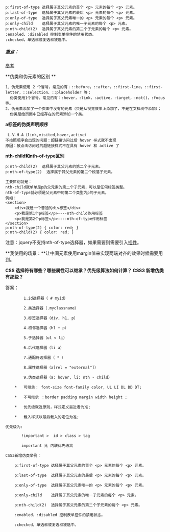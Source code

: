 ```
p:first-of-type 选择属于其父元素的首个 <p> 元素的每个 <p> 元素。
p:last-of-type  选择属于其父元素的最后 <p> 元素的每个 <p> 元素。
p:only-of-type  选择属于其父元素唯一的 <p> 元素的每个 <p> 元素。
p:only-child    选择属于其父元素的唯一子元素的每个 <p> 元素。
p:nth-child(2)  选择属于其父元素的第二个子元素的每个 <p> 元素。
:enabled、:disabled 控制表单控件的禁用状态。
:checked，单选框或复选框被选中。

```





##### 重点：

[参考]([https://www.zhangxinxu.com/wordpress/2011/06/css3%E9%80%89%E6%8B%A9%E5%99%A8nth-child%E5%92%8Cnth-of-type%E4%B9%8B%E9%97%B4%E7%9A%84%E5%B7%AE%E5%BC%82/](https://www.zhangxinxu.com/wordpress/2011/06/css3选择器nth-child和nth-of-type之间的差异/))

**伪类和伪元素的区别 **

```
1、伪元素使用 2 个冒号，常见的有：::before，::after，::first-line，::first-letter，::selection、::placeholder 等；
  伪类使用1个冒号，常见的有：:hover，:link，:active，:target，:not()，:focus等。
2、伪元素添加了一个页面中没有的元素（只是从视觉效果上添加了，不是在文档树中添加）；
  伪类是给页面中已经存在的元素添加一个类。
```

**a标签的伪类声明顺序**

```
 L-V-H-A（link,visited,hover,active）
不按照顺序会出现的问题：超链接访问过后 hover 样式就不出现
原因：被点击访问过的超链接样式不在具有 hover 和 active 了
```

**nth-child和nth-of-type区别**

```
p:nth-child(2)  选择属于其父元素的第二个子元素。
p:nth-of-type(2)  选择属于其父元素的第二个段落子元素。

主要区别就是：
nth-child就单单是p的父元素的第二个子元素，可以是任何标签类型。
nth-of-type就必须是父元素中的第二个类型为p的子元素。
例如：
<section>
    <div>我是一个普通的div标签</div>
    <p>我是第1个p标签</p>----nth-child作用标签
    <p>我是第2个p标签</p>----nth-of-type作用标签
</section>
p:nth-of-type(2) { color: red; }
p:nth-child(2) { color: red; }
```

注意：jquery不支持nth-of-type选择器，如果需要则需要引入[插件](https://github.com/keithclark/JQuery-Extended-Selectors)。

**我使用的场景：**让中间元素使用margin值来实现两端对齐的效果时候需要用到。









**CSS 选择符有哪些？哪些属性可以继承？优先级算法如何计算？ CSS3 新增伪类有那些？**

答案：

```
        1.id选择器（ # myid）

        2.类选择器（.myclassname）

        3.标签选择器（div, h1, p）

        4.相邻选择器（h1 + p）

        5.子选择器（ul < li）

        6.后代选择器（li a）

        7.通配符选择器（ * ）

        8.属性选择器（a[rel = "external"]）

        9.伪类选择器（a: hover, li: nth - child）

    *   可继承： font-size font-family color, UL LI DL DD DT;

    *   不可继承 ：border padding margin width height ;

    *   优先级就近原则，样式定义最近者为准;

    *   载入样式以最后载入的定位为准;

优先级为:

       !important >  id > class > tag  

       important 比 内联优先级高

CSS3新增伪类举例：

    p:first-of-type 选择属于其父元素的首个 <p> 元素的每个 <p> 元素。

    p:last-of-type  选择属于其父元素的最后 <p> 元素的每个 <p> 元素。

    p:only-of-type  选择属于其父元素唯一的 <p> 元素的每个 <p> 元素。

    p:only-child    选择属于其父元素的唯一子元素的每个 <p> 元素。

    p:nth-child(2)  选择属于其父元素的第二个子元素的每个 <p> 元素。

    :enabled、:disabled 控制表单控件的禁用状态。

    :checked，单选框或复选框被选中。
```